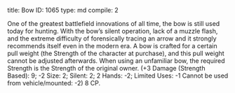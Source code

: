 title:          Bow
ID:             1065
type:           md
compile:        2



One of the greatest battlefield innovations of all time, the bow is still used today for hunting. With the bow’s silent operation, lack of a muzzle flash, and the extreme difficulty of forensically tracing an arrow and it strongly recommends itself even in the modern era. A bow is crafted for a certain pull weight (the Strength of the character at purchase), and this pull weight cannot be adjusted afterwards. When using an unfamiliar bow, the required Strength is the Strength of the original owner. (+3 Damage (Strength Based): 9; -2 Size: 2; Silent: 2; 2 Hands: -2; Limited Uses: -1 Cannot be used from vehicle/mounted: -2) 8 CP.